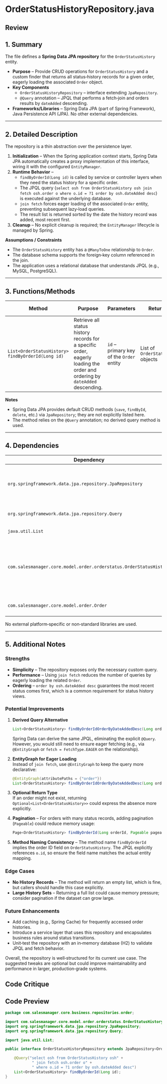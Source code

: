 # OrderStatusHistoryRepository.java

## Review

## 1. Summary  
The file defines a **Spring Data JPA repository** for the `OrderStatusHistory` entity.  
* **Purpose** – Provide CRUD operations for `OrderStatusHistory` and a custom finder that returns all status‑history records for a given order, eagerly loading the associated `Order` object.  
* **Key Components**  
  * `OrderStatusHistoryRepository` – interface extending `JpaRepository`.  
  * `@Query` annotation – JPQL that performs a fetch‑join and orders results by `dateAdded` descending.  
* **Frameworks/Libraries** – Spring Data JPA (part of Spring Framework), Java Persistence API (JPA). No other external dependencies.

---

## 2. Detailed Description  
The repository is a thin abstraction over the persistence layer.  
1. **Initialization** – When the Spring application context starts, Spring Data JPA automatically creates a proxy implementation of this interface, wiring it with the configured `EntityManager`.  
2. **Runtime Behavior** –  
   * `findByOrderId(Long id)` is called by service or controller layers when they need the status history for a specific order.  
   * The JPQL query (`select osh from OrderStatusHistory osh join fetch osh.order o where o.id = ?1 order by osh.dateAdded desc`) is executed against the underlying database.  
   * `join fetch` forces eager loading of the associated `Order` entity, preventing subsequent lazy‑load queries.  
   * The result list is returned sorted by the date the history record was added, most recent first.  
3. **Cleanup** – No explicit cleanup is required; the `EntityManager` lifecycle is managed by Spring.

**Assumptions / Constraints**  
* The `OrderStatusHistory` entity has a `@ManyToOne` relationship to `Order`.  
* The database schema supports the foreign‑key column referenced in the join.  
* The application uses a relational database that understands JPQL (e.g., MySQL, PostgreSQL).

---

## 3. Functions/Methods  
| Method | Purpose | Parameters | Return Type | Side Effects |
|--------|---------|------------|-------------|--------------|
| `List<OrderStatusHistory> findByOrderId(Long id)` | Retrieve all status history records for a specific order, eagerly loading the order and ordering by `dateAdded` descending. | `id` – primary key of the `Order` entity | List of `OrderStatusHistory` objects | None (read‑only query). |

**Notes**  
* Spring Data JPA provides default CRUD methods (`save`, `findById`, `delete`, etc.) via `JpaRepository`; they are not explicitly listed here.  
* The method relies on the `@Query` annotation; no derived query method is used.

---

## 4. Dependencies  
| Dependency | Type | Notes |
|------------|------|-------|
| `org.springframework.data.jpa.repository.JpaRepository` | Spring Data JPA (third‑party, but part of the Spring ecosystem) | Provides generic CRUD methods. |
| `org.springframework.data.jpa.repository.Query` | Spring Data JPA | Enables custom JPQL. |
| `java.util.List` | JDK | Standard collection. |
| `com.salesmanager.core.model.order.orderstatus.OrderStatusHistory` | Domain entity | Custom entity; must be annotated with JPA annotations (`@Entity`, `@ManyToOne` etc.). |
| `com.salesmanager.core.model.order.Order` | Domain entity | Target of the fetch join. |

No external platform‑specific or non‑standard libraries are used.

---

## 5. Additional Notes  

### Strengths  
* **Simplicity** – The repository exposes only the necessary custom query.  
* **Performance** – Using `join fetch` reduces the number of queries by eagerly loading the related `Order`.  
* **Ordering** – `order by osh.dateAdded desc` guarantees the most recent status comes first, which is a common requirement for status history views.

### Potential Improvements  
1. **Derived Query Alternative**  
   ```java
   List<OrderStatusHistory> findByOrderIdOrderByDateAddedDesc(Long orderId);
   ```
   Spring Data can derive the same JPQL, eliminating the explicit `@Query`. However, you would still need to ensure eager fetching (e.g., via `@EntityGraph` or `fetch = FetchType.EAGER` on the relationship).  

2. **EntityGraph for Eager Loading**  
   Instead of `join fetch`, use `@EntityGraph` to keep the query more declarative:
   ```java
   @EntityGraph(attributePaths = {"order"})
   List<OrderStatusHistory> findByOrderIdOrderByDateAddedDesc(Long orderId);
   ```

3. **Optional Return Type**  
   If an order might not exist, returning `Optional<List<OrderStatusHistory>>` could express the absence more explicitly.  

4. **Pagination** – For orders with many status records, adding pagination (`Pageable`) could reduce memory usage:
   ```java
   Page<OrderStatusHistory> findByOrderId(Long orderId, Pageable pageable);
   ```

5. **Method Naming Consistency** – The method name `findByOrderId` implies the order ID field on `OrderStatusHistory`. The JPQL explicitly references `o.id`, so ensure the field name matches the actual entity mapping.

### Edge Cases  
* **No History Records** – The method will return an empty list, which is fine, but callers should handle this case explicitly.  
* **Large History Sets** – Returning a full list could cause memory pressure; consider pagination if the dataset can grow large.

### Future Enhancements  
* Add caching (e.g., Spring Cache) for frequently accessed order histories.  
* Introduce a service layer that uses this repository and encapsulates business rules around status transitions.  
* Unit‑test the repository with an in‑memory database (H2) to validate JPQL and fetch behavior.

Overall, the repository is well‑structured for its current use case. The suggested tweaks are optional but could improve maintainability and performance in larger, production‑grade systems.

## Code Critique



## Code Preview

```java
package com.salesmanager.core.business.repositories.order;

import com.salesmanager.core.model.order.orderstatus.OrderStatusHistory;
import org.springframework.data.jpa.repository.JpaRepository;
import org.springframework.data.jpa.repository.Query;

import java.util.List;

public interface OrderStatusHistoryRepository extends JpaRepository<OrderStatusHistory, Long> {

    @Query("select osh from OrderStatusHistory osh" +
            " join fetch osh.order o" +
            " where o.id = ?1 order by osh.dateAdded desc")
    List<OrderStatusHistory> findByOrderId(Long id);
}



```
